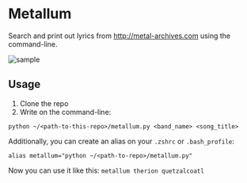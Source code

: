 # Metallum

Search and print out lyrics from http://metal-archives.com using the command-line.

![sample](https://raw.githubusercontent.com/noeldelgado/metallum/master/img/UrutianO2X.gif)

## Usage

1. Clone the repo
2. Write on the command-line:

```
python ~/<path-to-this-repo>/metallum.py <band_name> <song_title>
```

Additionally, you can create an alias on your `.zshrc` or `.bash_profile`:

```
alias metallum="python ~/<path-to-repo>/metallum.py"
```

Now you can use it like this: `metallum therion quetzalcoatl`
